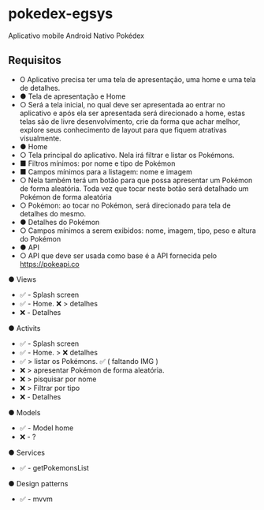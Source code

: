 # pokedex-egsys
Aplicativo mobile Android Nativo Pokédex


## Requisitos
- O Aplicativo precisa ter uma tela de apresentação, uma home e uma tela de detalhes.
- ● Tela de apresentação e Home
- ○ Será a tela inicial, no qual deve ser apresentada ao entrar no aplicativo e após ela ser
apresentada será direcionado a home, estas telas são de livre desenvolvimento, crie da
forma que achar melhor, explore seus conhecimento de layout para que fiquem atrativas
visualmente.
- ● Home
- ○ Tela principal do aplicativo. Nela irá filtrar e listar os Pokémons.
- ■ Filtros mínimos: por nome e tipo de Pokémon
- ■ Campos mínimos para a listagem: nome e imagem
- ○ Nela também terá um botão para que possa apresentar um Pokémon de forma
aleatória. Toda vez que tocar neste botão será detalhado um Pokémon de forma
aleatória
- ○ Pokémon: ao tocar no Pokémon, será direcionado para tela de detalhes do mesmo.
- ● Detalhes do Pokémon
- ○ Campos mínimos a serem exibidos: nome, imagem, tipo, peso e altura do Pokémon
- ● API
- ○ API que deve ser usada como base é a API fornecida pelo https://pokeapi.co 



● Views
-    ✅ - Splash screen
-    ✅ - Home. ❌ > detalhes
-    ❌ - Detalhes

● Activits
-    ✅ - Splash screen
-    ✅  - Home. > ❌ detalhes
-    ✅               > listar os Pokémons. ✅  ( faltando IMG )
-    ❌                          > apresentar Pokémon de forma aleatória.
-    ❌                                   > pisquisar por nome
-    ❌                                           > Filtrar por tipo 
-    ❌   - Detalhes

● Models
-    ✅  - Model home
-    ❌   - ?

● Services
-    ✅  - getPokemonsList

● Design patterns
-    ✅  - mvvm
